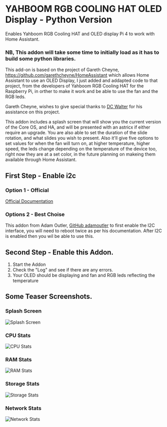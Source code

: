 # YAHBOOM RGB COOLING HAT OLED Display - Python Version

Enables Yahboom RGB Cooling HAT and OLED display Pi 4 to work with Home Assistant.

### NB, This addon will take some time to initially load as it has to build some python libraries. 

This add-on is based on the project of Gareth Cheyne, https://github.com/garethcheyne/HomeAssistant which allows Home Assistant to use an OLED Display, I just added and addapted code to that project, from the developers of Yahboom RGB Cooling HAT for the Raspberry Pi, in orther to make it work and be able to use the fan and the RGB leds.

Gareth Cheyne, wishes to give special thanks to [DC Walter](https://github.com/dcwalter) for his assistance on this project.

This addon includes a splash screen that will show you the current version of the Core OS, and HA, and will be presented with an astricx if either require an upgrade. You are also able to set the duration of the slide rotation, and what slides you wish to present.
Also it'll give five options to set values for when the fan will turn on, at higher temperature, higher speed, the leds change depending on the temperature of the device too, right now they are at a set color, in the future planning on makeing them available through Home Assistant.


## First Step  - Enable i2c
### Option 1  - Official
[Official Documentation](https://www.home-assistant.io/common-tasks/os#enable-i2c-with-an-sd-card-reader) 

### Options 2 - Best Choise
This addon from Adam Outler, [GitHub adamoutler](https://github.com/adamoutler/HassOSConfigurator/tree/main/Pi4EnableI2C) to first enable the I2C interface, you will need to reboot twice as per his documentation. After I2C is enabled then you wil be able to use this. 


## Second Step - Enable this Addon.
1. Start the Addon
2. Check the "Log" and see if there are any errors.
3. Your OLED should be displaying and fan and RGB leds reflecting the temperature

## Some Teaser Screenshots.
### Splash Screen
![Splash Screen](https://github.com/garethcheyne/HomeAssistant/raw/main/UCTronics_OLED_Display_Python/python/img/examples/splash.png?raw=true)
### CPU Stats
![CPU Stats](https://github.com/garethcheyne/HomeAssistant/raw/main/UCTronics_OLED_Display_Python/python/img/examples/cpu.png?raw=true)
### RAM Stats
![RAM Stats](https://github.com/garethcheyne/HomeAssistant/raw/main/UCTronics_OLED_Display_Python/python/img/examples/memory.png?raw=true)
### Storage Stats
![Storage Stats](https://github.com/garethcheyne/HomeAssistant/raw/main/UCTronics_OLED_Display_Python/python/img/examples/storage.png?raw=true)
### Network Stats
![Network Stats](https://github.com/garethcheyne/HomeAssistant/raw/main/UCTronics_OLED_Display_Python/python/img/examples/network.png?raw=true)
